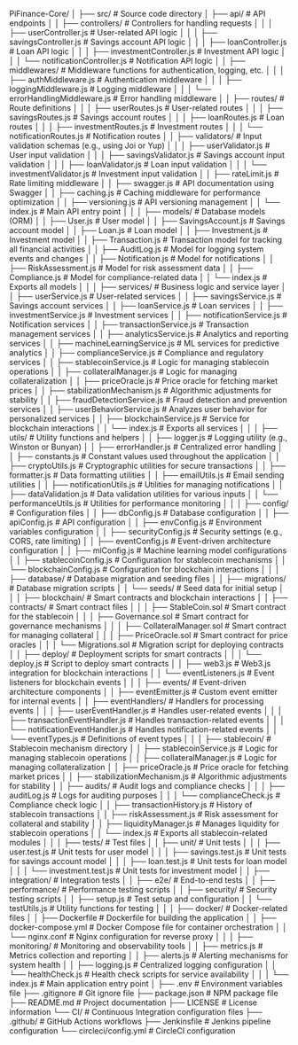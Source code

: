 PiFinance-Core/
│
├── src/                        # Source code directory
│   ├── api/                    # API endpoints
│   │   ├── controllers/        # Controllers for handling requests
│   │   │   ├── userController.js             # User-related API logic
│   │   │   ├── savingsController.js          # Savings account API logic
│   │   │   ├── loanController.js              # Loan API logic
│   │   │   ├── investmentController.js        # Investment API logic
│   │   │   └── notificationController.js      # Notification API logic
│   │   ├── middlewares/        # Middleware functions for authentication, logging, etc.
│   │   │   ├── authMiddleware.js              # Authentication middleware
│   │   │   ├── loggingMiddleware.js            # Logging middleware
│   │   │   └── errorHandlingMiddleware.js      # Error handling middleware
│   │   ├── routes/             # Route definitions
│   │   │   ├── userRoutes.js                  # User-related routes
│   │   │   ├── savingsRoutes.js               # Savings account routes
│   │   │   ├── loanRoutes.js                  # Loan routes
│   │   │   ├── investmentRoutes.js            # Investment routes
│   │   │   └── notificationRoutes.js          # Notification routes
│   │   ├── validators/         # Input validation schemas (e.g., using Joi or Yup)
│   │   │   ├── userValidator.js                # User input validation
│   │   │   ├── savingsValidator.js             # Savings account input validation
│   │   │   ├── loanValidator.js                 # Loan input validation
│   │   │   └── investmentValidator.js           # Investment input validation
│   │   ├── rateLimit.js        # Rate limiting middleware
│   │   ├── swagger.js          # API documentation using Swagger
│   │   ├── caching.js          # Caching middleware for performance optimization
│   │   ├── versioning.js       # API versioning management
│   │   └── index.js            # Main API entry point
│   │
│   ├── models/                 # Database models (ORM)
│   │   ├── User.js             # User model
│   │   ├── SavingsAccount.js    # Savings account model
│   │   ├── Loan.js             # Loan model
│   │   ├── Investment.js        # Investment model
│   │   ├── Transaction.js       # Transaction model for tracking all financial activities
│   │   ├── AuditLog.js         # Model for logging system events and changes
│   │   ├── Notification.js      # Model for notifications
│   │   ├── RiskAssessment.js    # Model for risk assessment data
│   │   ├── Compliance.js        # Model for compliance-related data
│   │   └── index.js            # Exports all models
│   │
│   ├── services/               # Business logic and service layer
│   │   ├── userService.js      # User-related services
│   │   ├── savingsService.js    # Savings account services
│   │   ├── loanService.js       # Loan services
│   │   ├── investmentService.js  # Investment services
│   │   ├── notificationService.js # Notification services
│   │   ├── transactionService.js  # Transaction management services
│   │   ├── analyticsService.js   # Analytics and reporting services
│   │   ├── machineLearningService.js # ML services for predictive analytics
│   │   ├── complianceService.js  # Compliance and regulatory services
│   │   ├── stablecoinService.js  # Logic for managing stablecoin operations
│   │   ├── collateralManager.js  # Logic for managing collateralization
│   │   ├── priceOracle.js        # Price oracle for fetching market prices
│   │   ├── stabilizationMechanism.js # Algorithmic adjustments for stability
│   │   ├── fraudDetectionService.js # Fraud detection and prevention services
│   │   ├── userBehaviorService.js # Analyzes user behavior for personalized services
│   │   ├── blockchainService.js   # Service for blockchain interactions
│   │   └── index.js              # Exports all services
│   │
│   ├── utils/                  # Utility functions and helpers
│   │   ├── logger.js           # Logging utility (e.g., Winston or Bunyan)
│   │   ├── errorHandler.js      # Centralized error handling
│   │   ├── constants.js         # Constant values used throughout the application
│   │   ├── cryptoUtils.js       # Cryptographic utilities for secure transactions
│   │   ├── formatter.js         # Data formatting utilities
│   │   ├── emailUtils.js        # Email sending utilities
│   │   ├── notificationUtils.js  # Utilities for managing notifications
│   │   ├── dataValidation.js     # Data validation utilities for various inputs
│   │   └── performanceUtils.js   # Utilities for performance monitoring
│   │
│   ├── config/                 # Configuration files
│   │   ├── dbConfig.js         # Database configuration
│   │   ├── apiConfig.js        # API configuration
│   │   ├── envConfig.js        # Environment variables configuration
│   │   ├── securityConfig.js    # Security settings (e.g., CORS, rate limiting)
│   │   ├── eventConfig.js      # Event-driven architecture configuration
│   │   ├── mlConfig.js         # Machine learning model configurations
│   │   ├── stablecoinConfig.js  # Configuration for stablecoin mechanisms
│   │   └── blockchainConfig.js   # Configuration for blockchain interactions
│   │
│   ├── database/               # Database migration and seeding files
│   │   ├── migrations/          # Database migration scripts
│   │   └── seeds/              # Seed data for initial setup
│   │
│   ├── blockchain/             # Smart contracts and blockchain interactions
│   │   ├── contracts/          # Smart contract files
│   │   │   ├── StableCoin.sol          # Smart contract for the stablecoin
│   │   │   ├── Governance.sol          # Smart contract for governance mechanisms
│   │   │   ├── CollateralManager.sol    # Smart contract for managing collateral
│   │   │   ├── PriceOracle.sol          # Smart contract for price oracles
│   │   │   └── Migrations.sol           # Migration script for deploying contracts
│   │   ├── deploy/             # Deployment scripts for smart contracts
│   │   │   └── deploy.js       # Script to deploy smart contracts
│   │   ├── web3.js             # Web3.js integration for blockchain interactions
│   │   └── eventListeners.js    # Event listeners for blockchain events
│   │
│   ├── events/                 # Event-driven architecture components
│   │   ├── eventEmitter.js      # Custom event emitter for internal events
│   │   ├── eventHandlers/       # Handlers for processing events
│   │   │   ├── userEventHandler.js      # Handles user-related events
│   │   │   ├── transactionEventHandler.js # Handles transaction-related events
│   │   │   └── notificationEventHandler.js # Handles notification-related events
│   │   └── eventTypes.js        # Definitions of event types
│   │
│   ├── stablecoin/             # Stablecoin mechanism directory
│   │   ├── stablecoinService.js # Logic for managing stablecoin operations
│   │   ├── collateralManager.js  # Logic for managing collateralization
│   │   ├── priceOracle.js        # Price oracle for fetching market prices
│   │   ├── stabilizationMechanism.js # Algorithmic adjustments for stability
│   │   ├── audits/               # Audit logs and compliance checks
│   │   │   ├── auditLog.js       # Logs for auditing purposes
│   │   │   └── complianceCheck.js # Compliance check logic
│   │   ├── transactionHistory.js  # History of stablecoin transactions
│   │   ├── riskAssessment.js      # Risk assessment for collateral and stability
│   │   ├── liquidityManager.js     # Manages liquidity for stablecoin operations
│   │   └── index.js              # Exports all stablecoin-related modules
│   │
│   ├── tests/                  # Test files
│   │   ├── unit/               # Unit tests
│   │   │   ├── user.test.js     # Unit tests for user model
│   │   │   ├── savings.test.js   # Unit tests for savings account model
│   │   │   ├── loan.test.js      # Unit tests for loan model
│   │   │   └── investment.test.js # Unit tests for investment model
│   │   ├── integration/         # Integration tests
│   │   ├── e2e/                # End-to-end tests
│   │   ├── performance/         # Performance testing scripts
│   │   ├── security/            # Security testing scripts
│   │   ├── setup.js            # Test setup and configuration
│   │   └── testUtils.js        # Utility functions for testing
│   │
│   ├── docker/                 # Docker-related files
│   │   ├── Dockerfile           # Dockerfile for building the application
│   │   ├── docker-compose.yml    # Docker Compose file for container orchestration
│   │   └── nginx.conf           # Nginx configuration for reverse proxy
│   │
│   ├── monitoring/             # Monitoring and observability tools
│   │   ├── metrics.js           # Metrics collection and reporting
│   │   ├── alerts.js            # Alerting mechanisms for system health
│   │   ├── logging.js           # Centralized logging configuration
│   │   └── healthCheck.js       # Health check scripts for service availability
│   │
│   └── index.js                # Main application entry point
│
├── .env                        # Environment variables file
├── .gitignore                  # Git ignore file
├── package.json                # NPM package file
├── README.md                   # Project documentation
├── LICENSE                     # License information
└── CI/                         # Continuous Integration configuration files
    ├── .github/                # GitHub Actions workflows
    ├── Jenkinsfile             # Jenkins pipeline configuration
    └── circleci/config.yml     # CircleCI configuration

